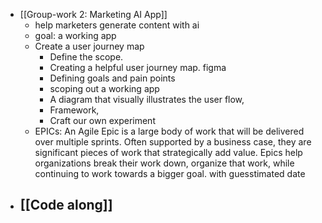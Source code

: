 - [[Group-work 2: Marketing AI App]]
	- help marketers generate content with ai
	- goal: a working app
	- Create a user journey map
		- Define the scope.
		- Creating a helpful user journey map. figma
		- Defining goals and pain points
		- scoping out a working app
		- A diagram that visually illustrates the user flow,
		- Framework,
		- Craft our own experiment
	- EPICs: An Agile Epic is a large body of work that will be delivered over multiple sprints. Often supported by a business case, they are significant pieces of work that strategically add value. Epics help organizations break their work down, organize that work, while continuing to work towards a bigger goal. with guesstimated date
- [[Code along]]
	-